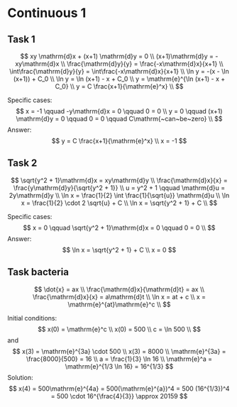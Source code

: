 # Continuous 1

## Task 1

$$
xy \mathrm{d}x + (x+1) \mathrm{d}y = 0 \\
(x+1)\mathrm{d}y = -xy\mathrm{d}x \\
\frac{\mathrm{d}y}{y} = \frac{-x\mathrm{d}x}{x+1} \\
\int\frac{\mathrm{d}y}{y} = \int\frac{-x\mathrm{d}x}{x+1} \\
\ln y = -(x - \ln (x+1)) + C_0 \\
\ln y = \ln (x+1) - x + C_0 \\
y = \mathrm{e}^{\ln (x+1) - x + C_0} \\
y = C \frac{x+1}{\mathrm{e}^x} \\
$$

Specific cases:
$$
x = -1 \qquad -y\mathrm{d}x = 0 \qquad 0 = 0 \\
y = 0 \qquad (x+1) \mathrm{d}y = 0 \qquad 0 = 0 \qquad C\mathrm{~can~be~zero} \\
$$
Answer:
$$
y = C \frac{x+1}{\mathrm{e}^x} \\
x = -1
$$


## Task 2

$$
\sqrt{y^2 + 1}\mathrm{d}x = xy\mathrm{d}y \\
\frac{\mathrm{d}x}{x} = \frac{y\mathrm{d}y}{\sqrt{y^2 + 1}} \\
u = y^2 + 1 \qquad \mathrm{d}u = 2y\mathrm{d}y \\
\ln x = \frac{1}{2} \int \frac{1}{\sqrt{u}} \mathrm{d}u \\
\ln x = \frac{1}{2} \cdot 2 \sqrt{u} + C \\
\ln x = \sqrt{y^2 + 1} + C \\
$$

Specific cases:
$$
x = 0 \qquad \sqrt{y^2 + 1}\mathrm{d}x = 0 \qquad 0 = 0 \\
$$
Answer:
$$
\ln x = \sqrt{y^2 + 1} + C \\
x = 0
$$

## Task bacteria

$$
\dot{x} = ax \\
\frac{\mathrm{d}x}{\mathrm{d}t} = ax \\
\frac{\mathrm{d}x}{x} = a\mathrm{d}t \\
\ln x = at + c \\
x = \mathrm{e}^{at}\mathrm{e}^c \\
$$

Initial conditions:
$$
x(0) = \mathrm{e}^c \\
x(0) = 500 \\
c = \ln 500 \\
$$
and
$$
x(3) = \mathrm{e}^{3a} \cdot 500 \\
x(3) = 8000 \\
\mathrm{e}^{3a} = \frac{8000}{500} = 16 \\
a = \frac{1}{3} \ln 16 \\
\mathrm{e}^a = \mathrm{e}^{1/3 \ln 16} = 16^{1/3}
$$
Solution:
$$
x(4) = 500\mathrm{e}^{4a} = 500(\mathrm{e}^{a})^4 = 500 (16^{1/3})^4 = 500 \cdot 16^{\frac{4}{3}} \approx 20159
$$
